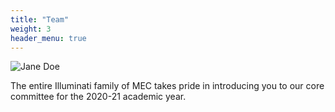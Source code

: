 ```yaml
---
title: "Team"
weight: 3
header_menu: true
---
```


![Jane Doe](images/coreteam.jpg)

The entire Illuminati family of MEC takes pride in introducing you to our core committee for the 2020-21 academic year.
